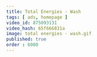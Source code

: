 ```yaml
---
title: Total Energies - Wash
tags: [ ads, homepage ]
video_id: 875093131
video_hash: 65f666831a
image: total energies - wash.gif
published: true
order : 6000
---
```

